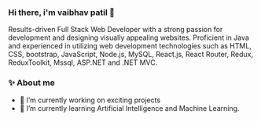 ### Hi there, i'm vaibhav patil 👋

Results-driven Full Stack Web Developer with a strong passion for development and designing visually appealing websites. Proficient in Java and experienced in utilizing web development technologies such as HTML, CSS, bootstrap, JavaScript, Node.js, MySQL, React.js, React Router, Redux, ReduxToolkit, Mssql, ASP.NET and .NET MVC.

### ✨ About me
- 🔭 I’m currently working on exciting projects 
- 🌱 I’m currently learning Artificial Intelligence and Machine Learning.

  



  

<!--
**vaibhavpatil2112/vaibhavpatil2112** is a  _special_ ✨ repository because its `README.md` (this file) appears on your GitHub profile.

Here are some ideas to get you started:

- 🔭 I’m currently working on projects 
- 🌱 I’m currently learning Data science, nodejs, powerBI
- 📫 How to reach me: ...
- 😄 Pronouns: ...
- ⚡ Fun fact: ...
-->
